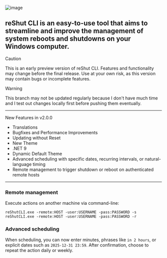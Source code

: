 ![image](https://github.com/user-attachments/assets/1040a495-7a6c-4117-8d2e-f8145d599269)


## reShut CLI is an easy-to-use tool that aims to streamline and improve the management of system reboots and shutdowns on your Windows computer.
> [!CAUTION]
> This is an early preview version of reShut CLI. Features and functionality may change before the final release. Use at your own risk, as this version may contain bugs or incomplete features.

> [!WARNING]
> This branch may not be updated regularly because I don't have much time and I test out changes locally first before pushing them eventually.
-----
New Features in v2.0.0
* Translations
* Bugfixes and Performance Improvements
* Updating without Reset
* New Theme
* .NET 9
* Dynamic Default Theme
* Advanced scheduling with specific dates, recurring intervals, or natural-language timing
* Remote management to trigger shutdown or reboot on authenticated remote hosts
-----

### Remote management

Execute actions on another machine via command-line:

```
reShutCLI.exe -remote:HOST -user:USERNAME -pass:PASSWORD -s
reShutCLI.exe -remote:HOST -user:USERNAME -pass:PASSWORD -r
```

### Advanced scheduling

When scheduling, you can now enter minutes, phrases like `in 2 hours`, or explicit dates such as `2025-12-31 23:59`. After confirmation, choose to repeat the action daily or weekly.
